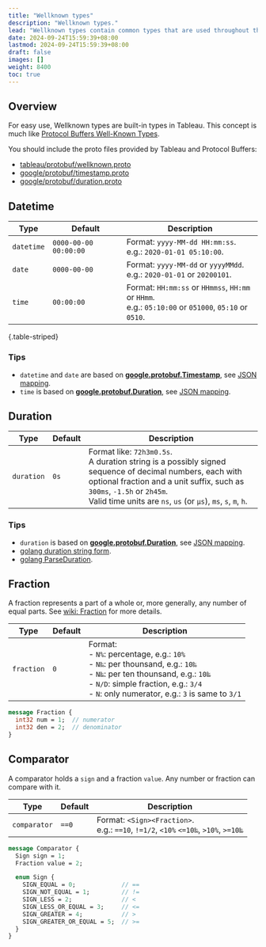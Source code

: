 ```yaml
---
title: "Wellknown types"
description: "Wellknown types."
lead: "Wellknown types contain common types that are used throughout the Tableau ecosystem."
date: 2024-09-24T15:59:39+08:00
lastmod: 2024-09-24T15:59:39+08:00
draft: false
images: []
weight: 8400
toc: true
---
```


## Overview

For easy use, Wellknown types are built-in types in Tableau.
This concept is much like [Protocol Buffers Well-Known Types](https://protobuf.dev/reference/protobuf/google.protobuf/).

You should include the proto files provided by Tableau and Protocol Buffers:

- [tableau/protobuf/wellknown.proto](https://github.com/tableauio/tableau/blob/master/proto/tableau/protobuf/wellknown.proto)
- [google/protobuf/timestamp.proto](https://github.com/protocolbuffers/protobuf/blob/main/src/google/protobuf/timestamp.proto)
- [google/protobuf/duration.proto](https://github.com/protocolbuffers/protobuf/blob/main/src/google/protobuf/duration.proto)

## Datetime

| Type       | Default               | Description                                                                                             |
| ---------- | --------------------- | ------------------------------------------------------------------------------------------------------- |
| `datetime` | `0000-00-00 00:00:00` | Format: `yyyy-MM-dd HH:mm:ss`. <br>e.g.: `2020-01-01 05:10:00`.                                         |
| `date`     | `0000-00-00`          | Format: `yyyy-MM-dd` or `yyyyMMdd`. <br>e.g.: `2020-01-01` or `20200101`.                               |
| `time`     | `00:00:00`            | Format: `HH:mm:ss` or `HHmmss`, `HH:mm` or `HHmm`. <br>e.g.: `05:10:00` or `051000`, `05:10` or `0510`. |
{.table-striped}

### Tips

- `datetime` and `date` are based on [**google.protobuf.Timestamp**](https://developers.google.com/protocol-buffers/docs/reference/google.protobuf#google.protobuf.Timestamp), see [JSON mapping](https://developers.google.com/protocol-buffers/docs/proto3#json).
- `time`  is based on [**google.protobuf.Duration**](https://developers.google.com/protocol-buffers/docs/reference/google.protobuf#google.protobuf.Duration), see [JSON mapping](https://developers.google.com/protocol-buffers/docs/proto3#json).

## Duration

| Type       | Default | Description                                                                                                                                                                                                                                               |
| ---------- | ------- | --------------------------------------------------------------------------------------------------------------------------------------------------------------------------------------------------------------------------------------------------------- |
| `duration` | `0s`    | Format like: `72h3m0.5s`. <br>A duration string is a possibly signed sequence of decimal numbers, each with optional fraction and a unit suffix, such as `300ms`, `-1.5h` or `2h45m`. <br>Valid time units are `ns`, `us` (or `µs`), `ms`, `s`, `m`, `h`. |

### Tips

- `duration` is based on [**google.protobuf.Duration**](https://developers.google.com/protocol-buffers/docs/reference/google.protobuf#google.protobuf.Duration), see [JSON mapping](https://developers.google.com/protocol-buffers/docs/proto3#json).
- [golang duration string form](https://golang.org/pkg/time/#Duration.String).
- [golang ParseDuration](https://pkg.go.dev/time#ParseDuration).

## Fraction

A fraction represents a part of a whole or, more generally, any number of equal parts. See [wiki: Fraction](https://en.wikipedia.org/wiki/Fraction) for more details.

| Type       | Default | Description                                                                                                                                                                                                                  |
| ---------- | ------- | ---------------------------------------------------------------------------------------------------------------------------------------------------------------------------------------------------------------------------- |
| `fraction` | `0`     | Format:  <br>- `N%`: percentage, e.g.: `10%` <br>- `N‰`: per thounsand, e.g.: `10‰` <br>- `N‱`: per ten thounsand, e.g.: `10‱`<br>- `N/D`: simple fraction, e.g.: `3/4`<br>- `N`: only numerator, e.g.: `3` is same to `3/1` |

```protobuf
message Fraction {
  int32 num = 1;  // numerator
  int32 den = 2;  // denominator
}
```

## Comparator

A comparator holds a `sign` and a fraction `value`. Any number or fraction can compare with it.

| Type         | Default | Description                                                                            |
| ------------ | ------- | -------------------------------------------------------------------------------------- |
| `comparator` | `==0`   | Format: `<Sign><Fraction>`. <br>e.g.: `==10`, `!=1/2`, `<10%` `<=10‰`, `>10%`, `>=10‱` |

```protobuf
message Comparator {
  Sign sign = 1;
  Fraction value = 2;

  enum Sign {
    SIGN_EQUAL = 0;             // ==
    SIGN_NOT_EQUAL = 1;         // !=
    SIGN_LESS = 2;              // <
    SIGN_LESS_OR_EQUAL = 3;     // <=
    SIGN_GREATER = 4;           // >
    SIGN_GREATER_OR_EQUAL = 5;  // >=
  }
}
```
